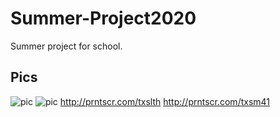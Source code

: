 # Summer-Project2020
Summer project for school. 

## Pics
![pic](http://prntscr.com/txslth.png)
![pic](http://prntscr.com/txsm41)
http://prntscr.com/txslth
http://prntscr.com/txsm41
